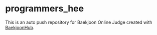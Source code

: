 # programmers_hee
This is an auto push repository for Baekjoon Online Judge created with [BaekjoonHub](https://github.com/BaekjoonHub/BaekjoonHub).
